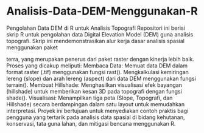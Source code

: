# Analisis-Data-DEM-Menggunakan-R
Pengolahan Data DEM di R untuk Analisis Topografi
Repositori ini berisi skrip R untuk pengolahan data Digital Elevation Model (DEM) guna analisis topografi. Skrip ini mendemonstrasikan alur kerja dasar analisis spasial menggunakan paket 

terra, yang merupakan penerus dari paket raster dengan kinerja lebih baik. Proses yang dicakup meliputi:
Membaca Data: Memuat data DEM dalam format raster (.tif) menggunakan fungsi rast().
Mengkalkulasi kemiringan lereng (slope) dan arah lereng (aspect) dari data DEM menggunakan fungsi terrain().
Membuat Hillshade: Menghasilkan visualisasi efek bayangan (hillshade) untuk memberikan kesan 3D pada topografi dengan fungsi shade().
Visualisasi: Menampilkan tiga peta (Slope, Topografi, dan Hillshade) secara berdampingan dalam satu layout untuk memudahkan interpretasi.
Proyek ini bertujuan untuk menyediakan contoh praktis bagi pengguna yang tertarik pada analisis data spasial di bidang kehutanan, konservasi, tata guna lahan, dan mitigasi bencana menggunakan R.
